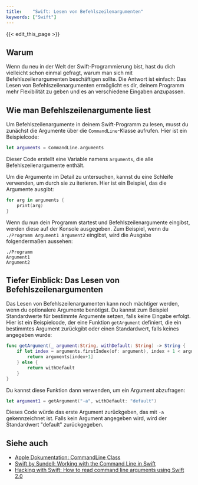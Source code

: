 ```yaml
---
title:    "Swift: Lesen von Befehlszeilenargumenten"
keywords: ["Swift"]
---
```


{{< edit_this_page >}}

## Warum

Wenn du neu in der Welt der Swift-Programmierung bist, hast du dich vielleicht schon einmal gefragt, warum man sich mit Befehlszeilenargumenten beschäftigen sollte. Die Antwort ist einfach: Das Lesen von Befehlszeilenargumenten ermöglicht es dir, deinem Programm mehr Flexibilität zu geben und es an verschiedene Eingaben anzupassen.

## Wie man Befehlszeilenargumente liest

Um Befehlszeilenargumente in deinem Swift-Programm zu lesen, musst du zunächst die Argumente über die `CommandLine`-Klasse aufrufen. Hier ist ein Beispielcode:

```Swift 
let arguments = CommandLine.arguments 
```

Dieser Code erstellt eine Variable namens `arguments`, die alle Befehlszeilenargumente enthält.

Um die Argumente im Detail zu untersuchen, kannst du eine Schleife verwenden, um durch sie zu iterieren. Hier ist ein Beispiel, das die Argumente ausgibt:

```Swift 
for arg in arguments { 
    print(arg) 
} 
```

Wenn du nun dein Programm startest und Befehlszeilenargumente eingibst, werden diese auf der Konsole ausgegeben. Zum Beispiel, wenn du `./Programm Argument1 Argument2` eingibst, wird die Ausgabe folgendermaßen aussehen:

```
./Programm 
Argument1 
Argument2
```

## Tiefer Einblick: Das Lesen von Befehlszeilenargumenten

Das Lesen von Befehlszeilenargumenten kann noch mächtiger werden, wenn du optionalere Argumente benötigst. Du kannst zum Beispiel Standardwerte für bestimmte Argumente setzen, falls keine Eingabe erfolgt. Hier ist ein Beispielcode, der eine Funktion `getArgument` definiert, die ein bestimmtes Argument zurückgibt oder einen Standardwert, falls keines angegeben wurde:

```Swift 
func getArgument(_ argument:String, withDefault: String) -> String { 
    if let index = arguments.firstIndex(of: argument), index + 1 < arguments.count { 
        return arguments[index+1] 
    } else { 
        return withDefault 
    } 
} 
```

Du kannst diese Funktion dann verwenden, um ein Argument abzufragen:

```Swift 
let argument1 = getArgument("-a", withDefault: "default") 
```

Dieses Code würde das erste Argument zurückgeben, das mit `-a` gekennzeichnet ist. Falls kein Argument angegeben wird, wird der Standardwert "default" zurückgegeben.

## Siehe auch 
- [Apple Dokumentation: CommandLine Class](https://developer.apple.com/documentation/foundation/commandline)
- [Swift by Sundell: Working with the Command Line in Swift](https://www.swiftbysundell.com/tips/working-with-the-command-line-in-swift/)
- [Hacking with Swift: How to read command line arguments using Swift 2.0](https://www.hackingwithswift.com/read/0/8/reading-command-line-arguments-using-swift-20)
